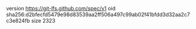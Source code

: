 version https://git-lfs.github.com/spec/v1
oid sha256:d2bfecfd5479e98d83539aa2ff506a497c99ab02f41bfdd3d32aa2c7c3e824fb
size 2323
